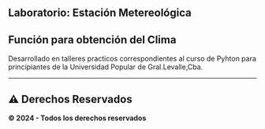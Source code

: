 ## Laboratorio: Estación Metereológica

## Función para obtención del Clima

Desarrollado en talleres practicos correspondientes al curso de Pyhton 
para principiantes de la Universidad Popular de Gral.Levalle,Cba.

---

## ⚠️ Derechos Reservados  
**© 2024 - Todos los derechos reservados**